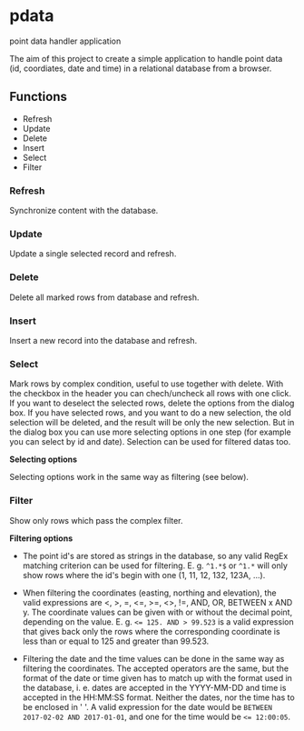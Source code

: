 # pdata
point data handler application

The aim of this project to create a simple application to handle point data 
(id, coordiates, date and time) in a relational database from a browser.

## Functions

+ Refresh
+ Update
+ Delete
+ Insert
+ Select
+ Filter

### Refresh

Synchronize content with the database.

### Update

Update a single selected record and refresh.

### Delete

Delete all marked rows from database and refresh.

### Insert

Insert a new record into the database and refresh.

### Select

Mark rows by complex condition, useful to use together with delete.
With the checkbox in the header you can chech/uncheck all rows with one click.
If you want to deselect the selected rows, delete the options from the dialog box.
If you have selected rows, and you want to do a new selection, the old selection will be deleted, and the result will be only the new selection. But in the dialog box you can use more selecting options in one step (for example you can select by id and date).
Selection can be used for filtered datas too.

**Selecting options**

Selecting options work in the same way as filtering (see below).

### Filter

Show only rows which pass the complex filter.

**Filtering options**

+ The point id's are stored as strings in the database, so any valid RegEx matching criterion can be used for filtering. E. g. `^1.*$` or `^1.*` will only show rows where the id's begin with one (1, 11, 12, 132, 123A, ...).

+ When filtering the coordinates (easting, northing and elevation), the valid expressions are <, >, =, <=, >=, <>, !=, AND, OR, BETWEEN x AND y. The coordinate values can be given with or without the decimal point, depending on the value. E. g. `<= 125. AND > 99.523` is a valid expression that gives back only the rows where the corresponding coordinate is less than or equal to 125 and greater than 99.523.

+ Filtering the date and the time values can be done in the same way as filtering the coordinates. The accepted operators are the same, but the format of the date or time given has to match up with the format used in the database, i. e. dates are accepted in the YYYY-MM-DD and time is accepted in the HH:MM:SS format. Neither the dates, nor the time has to be enclosed in ' '. A valid expression for the date would be `BETWEEN 2017-02-02 AND 2017-01-01`, and one for the time would be `<= 12:00:05`. 
